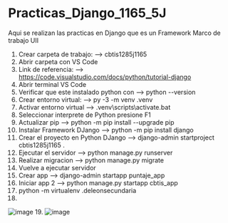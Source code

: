 # Practicas_Django_1165_5J
Aqui se realizan las practicas en Django que es un Framework Marco de trabajo UII
1. Crear carpeta de trabajo: --> cbtis1285j1165
2. Abrir carpeta con VS Code
3. Link de referencia: --> https://code.visualstudio.com/docs/python/tutorial-django
4. Abrir terminal VS Code
5. Verificar que este instalado python con --> python --version
6. Crear entorno virtual: --> py -3 -m venv .venv
7. Activar entorno virtual --> .venv\scripts\activate.bat
8. Seleccionar interprete de  Python presione F1 
9. Actualizar pip --> python -m pip install --upgrade pip
10. Instalar Framework DJango --> python -m pip install django
11. Crear el proyecto en Python DJango --> django-admin startproject cbtis1285j1165 .
12. Ejecutar el servidor  --> python manage.py runserver
13. Realizar migracion --> python manage.py migrate
14. Vuelve a ejecutar servidor
15. Crear app --> django-admin startapp puntaje_app
16. Iniciar app 2 --> python manage.py startapp cbtis_app
17. python -m virtualenv .deleonsecundaria
18.
   ![image](https://github.com/user-attachments/assets/ec843028-f046-4a15-851d-abfbb99c77d0)
19.
   ![image](https://github.com/user-attachments/assets/e1a9e01b-0ce5-467b-972c-3eff461ead74)


